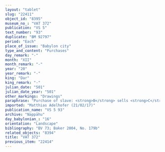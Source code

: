 ```yaml
---
layout: "tablet"
slug: "22411"
object_id: "8395"
museum_no_: "VAT 372"
publication: "VS 5"
text_number: "93"
duplicate: "BM 92797"
period: "Each"
place_of_issue: "Babylon city"
type_and_content: "Purchases"
day_remark: "-"
month: "XII"
month_remark: "-"
year: "20"
year_remark: "-"
king: "Dar"
king_remark: "-"
julian_date: "501"
julian_date_year: "501"
other_markings: "Drawings"
paraphrase: "Purchase of slave: <strong>B</strong> sells <strong>C</strong>, whose hand is inscribed with the name of <strong>B</strong>&rsquo;s wife (<sup>f</sup>Tubqītu), to <strong>A</strong> for 1 1/3 mina of cut silver of 1/8 alloy. In case of a claim on <strong>C</strong>, <strong>B</strong> is to clear him and give him to <strong>A</strong>. <strong>B</strong> has received full payment. 12 witnesses, 1 <em>ina a&scaron;ābi</em>-witness, the wife of <strong>B</strong> (<sup>f</sup>Tubqītu/Bēl-lūmur//Adad-&scaron;ēˀā), and the scribe (Bēl-ittannu/Bazūzu).<br /> &nbsp;<br /> <strong>A </strong>= Iddin-Nab&ucirc;/Nab&ucirc;-bān-zēri//Nappāhu; <strong>B</strong> = &Scaron;umu-iddin/&Scaron;ulāya//&Scaron;ang&ucirc;-Gula;<strong> C</strong> = Itti-Bēl-gūzu (slave of <strong>B</strong>)<br /> &nbsp;"
imported: "Matthias Adelhofer (21/02/17)"
publication_name: "VS 5 93"
archive: "Nappāhu"
day_babylonian_: "16"
orientation: "Landscape"
bibliography: "BV 73; Baker 2004, No. 179b"
related_objects: "8394"
title: "VAT 372"
previous_item: "22414"
---
```

